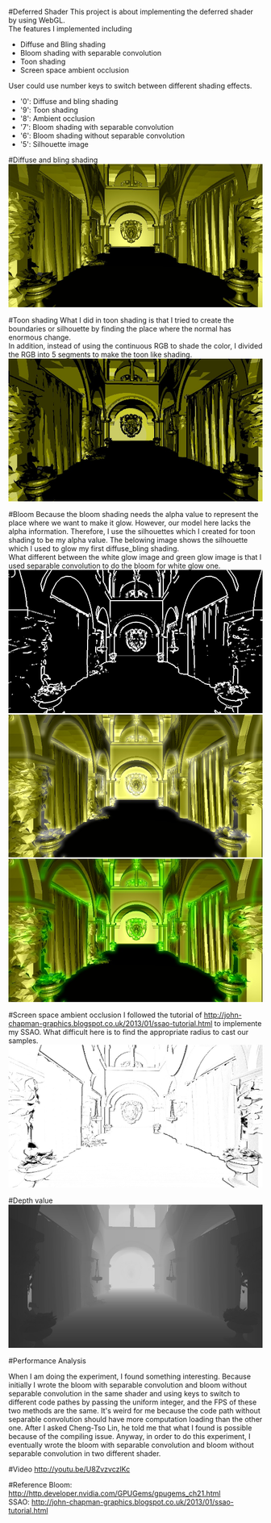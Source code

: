 
#Deferred Shader
This project is about implementing the deferred shader by using WebGL.  
The features I implemented including 
* Diffuse and Bling shading  
* Bloom shading with separable convolution 
* Toon shading
* Screen space ambient occlusion  
  
User could use number keys to switch between different shading effects.
* '0': Diffuse and bling shading
* '9': Toon shading
* '8': Ambient occlusion
* '7': Bloom shading with separable convolution
* '6': Bloom shading without separable convolution 
* '5': Silhouette image 

#Diffuse and bling shading
![Title Image](result/diffuse_bling.jpg)

#Toon shading
What I did in toon shading is that I tried to create the boundaries or silhouette by finding the place where the normal has enormous change.  
In addition, instead of using the continuous RGB to shade the color, I divided the RGB into 5 segments to make the toon like shading. 
![toon shading result](result/toon.jpg)

#Bloom
Because the bloom shading needs the alpha value to represent the place where we want to make it glow. However, our model here lacks the alpha information. 
Therefore, I use the silhouettes which I created for toon shading to be my alpha value. The belowing image shows the silhouette which I used to glow my first diffuse_bling shading.  
What different between the white glow image and green glow image is that I used separable convolution to do the bloom for white glow one.
![bloom result with convolution](result/silhouette.jpg)
![bloom result with convolution](result/bloom.jpg)
![bloom result without convolution](result/bloom2.jpg)

#Screen space ambient occlusion
I followed the tutorial of http://john-chapman-graphics.blogspot.co.uk/2013/01/ssao-tutorial.html to implemente my SSAO. 
What difficult here is to find the appropriate radius to cast our samples. 
![ssao result](result/ssao.jpg)

#Depth value
![debug depth](result/depth.jpg)

#Performance Analysis

When I am doing the experiment, I found something interesting. Because initially I wrote the bloom with separable convolution and bloom without separable convolution in the same shader and using keys to switch 
to different code pathes by passing the uniform integer, and the FPS of these two methods are the same. It's weird for me because the code path without separable convolution 
should have more computation loading than the other one. After I asked Cheng-Tso Lin, he told me that what I found is possible because of the compiling issue. Anyway, in order to 
do this experiment, I eventually wrote the bloom with separable convolution and bloom without separable convolution in two different shader. 

#Video
http://youtu.be/U8ZvzvczlKc

#Reference
Bloom: http://http.developer.nvidia.com/GPUGems/gpugems_ch21.html  
SSAO: http://john-chapman-graphics.blogspot.co.uk/2013/01/ssao-tutorial.html
